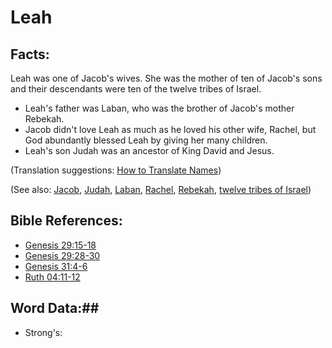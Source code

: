 # Leah #

## Facts: ##

Leah was one of Jacob's wives. She was the mother of ten of Jacob's sons and their descendants were ten of the twelve tribes of Israel.

 * Leah's father was Laban, who was the brother of Jacob's mother Rebekah.
 * Jacob didn't love Leah as much as he loved his other wife, Rachel, but God abundantly blessed Leah by giving her many children.
 * Leah's son Judah was an ancestor of King David and Jesus.

(Translation suggestions: [How to Translate Names](rc://en/ta/man/translate/translate-names))

(See also: [Jacob](../other/jacob.md), [Judah](../other/judah.md), [Laban](../other/laban.md), [Rachel](../other/rachel.md), [Rebekah](../other/rebekah.md), [twelve tribes of Israel](../other/12tribesofisrael.md))

## Bible References: ##

* [Genesis 29:15-18](rc://en/tn/help/gen/29/15)
* [Genesis 29:28-30](rc://en/tn/help/gen/29/28)
* [Genesis 31:4-6](rc://en/tn/help/gen/31/04)
* [Ruth 04:11-12](rc://en/tn/help/rut/04/11)

## Word Data:##

* Strong's: 

